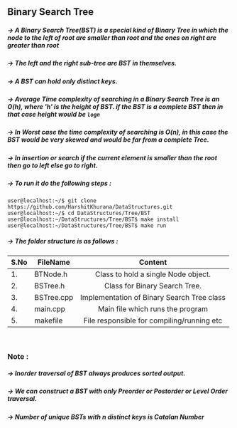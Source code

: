 &nbsp;&nbsp;&nbsp;&nbsp;&nbsp;&nbsp; <h2> Binary Search Tree </h2>

##### -> A Binary Search Tree(BST) is a special kind of Binary Tree in which the node to the left of root are smaller than root and the ones on right are greater than root  
##### -> The left and the right sub-tree are BST in themselves.
##### -> A BST can hold only distinct keys.
##### -> Average Time complexity of searching in a Binary Search Tree is an O(h), where 'h' is the height of BST. if the BST is a complete BST then in that case height would be `logn`
##### -> In Worst case the time complexity of searching is O(n), in this case the BST would be very skewed and would be far from a complete Tree.
##### -> In insertion or search if the current element is smaller than the root then go to left else go to right.

##### -> To run it do the following steps :
```
user@localhost:~/$ git clone https://github.com/HarshitKhurana/DataStructures.git
user@localhost:~/$ cd DataStructures/Tree/BST
user@localhost:~/DataStructures/Tree/BST$ make install
user@localhost:~/DataStructures/Tree/BST$ make run

```

##### -> The folder structure is as follows : 

|S.No| FileName                                  | Content                                                                 |
|----| ------------------------------------------|:-----------------------------------------------------------------------:|
|1.  | BTNode.h                                  | Class to hold a single Node object.                                     |
|2.  | BSTree.h                                  | Class for Binary Search Tree.                                           |
|3.  | BSTree.cpp                                | Implementation of Binary Search Tree class                              |
|4.  | main.cpp                                  | Main file which runs the program                                        |
|5.  | makefile                                  | File responsible for compiling/running etc                              |


&nbsp;&nbsp;&nbsp;&nbsp;&nbsp;&nbsp; <h3>Note : </h3> 

##### -> Inorder traversal of BST always produces sorted output.
##### -> We can construct a BST with only Preorder or Postorder or Level Order traversal. 
##### -> Number of unique BSTs with n distinct keys is Catalan Number


